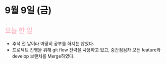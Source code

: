 
# 9월 9일 (금)

<span style = "color:pink">

## 오늘 한 일

</span>

- 추석 전 날이라 마땅히 공부를 하지는 않았다.
- 프로젝트 진행을 위해 git flow 전략을 사용하고 있고, 중간점검차 모든 feature와 develop 브랜치를 Merge하였다.
